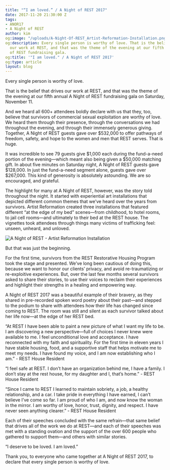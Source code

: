 ```yaml
---
title: "“I am loved.” / A Night of REST 2017"
date: 2017-11-20 21:30:00 Z
tags:
- ANOR17
- A Night of REST
author: kim
og:image: "/uploads/A-Night-Of-REST_Artist-Reformation-Installation.png"
og:description: Every single person is worthy of love. That is the belief that drives
  our work at REST, and that was the theme of the evening at our fifth annual A Night
  of REST fundraising gala.
og:title: '"I am loved." / A Night of REST 2017'
og:type: article
layout: blog
---
```


Every single person is worthy of love. 

That is the belief that drives our work at REST, and that was the theme of the evening at our fifth annual A Night of REST fundraising gala on Saturday, November 11.

And we heard all 600+ attendees boldly declare with us that they, too, believe that survivors of commercial sexual exploitation are worthy of love. We heard them through their presence, through the conversations we had throughout the evening, and through their immensely generous giving. Together, A Night of REST guests gave over $532,000 to offer pathways of freedom, safety, and hope to the women and men that REST serves. That is huge.

It was incredible to see 79 guests give $1,000 each during the fund-a-need portion of the evening—which meant also being given a $50,000 matching gift. In about five minutes on Saturday night, A Night of REST guests gave $128,000. In just the fund-a-need segment alone, guests gave over $267,000. This kind of generosity is absolutely astounding. We are so encouraged, and grateful. 

The highlight for many at A Night of REST, however, was the story told throughout the night. It started with experiential art installations that depicted different common themes that we’ve heard over the years from survivors. Artist Reformation created three installations that featured different “at the edge of my bed” scenes—from childhood, to hotel rooms, to jail cell rooms—and ultimately to their bed at the REST house. The vignettes took attendees through things many victims of trafficking feel: unseen, unheard, and unloved.

![A Night of REST - Artist Reformation Installation](/uploads/A-Night-Of-REST_Artist-Reformation-Installation.png)

But that was just the beginning.

For the first time, survivors from the REST Restorative Housing Program took the stage and presented. We’ve long been cautious of doing this, because we want to honor our clients’ privacy, and avoid re-traumatizing or re-exploitive experiences. But, over the last few months several survivors asked to share their stories, to use their voices to reclaim their experiences and highlight their strengths in a healing and empowering way.  

A Night of REST 2017 was a beautiful example of their bravery, as they shared in pre-recorded spoken word poetry about their past—and stepped to the podium to share with attendees how their life has changed since coming to REST. The room was still and silent as each survivor talked about her life now—at the edge of her REST bed.

“At REST I have been able to paint a new picture of what I want my life to be. I am discovering a new perspective—full of choices I never knew were available to me. I feel unconditional love and acceptance. I have reconnected with my faith and spirituality. For the first time in eleven years I have stable housing, food, and a supportive staff that helps motivate me to meet my needs. I have found my voice, and I am now establishing who I am.” - REST House Resident

“I feel safe at REST. I don’t have an organization behind me, I have a family. I don’t stay at the rest house, for my daughter and I, that’s home.”  - REST House Resident

“Since I came to REST I learned to maintain sobriety, a job, a healthy relationship, and a car. I take pride in everything I have earned, I can’t believe I’ve come so far. I am proud of who I am, and now know the woman in the mirror. I am worthy of love, honor, trust, dignity, and respect. I have never seen anything clearer.” - REST House Resident

Each of their speeches concluded with the same refrain—that same belief that drives all of the work we do at REST—and each of their speeches was met with a standing ovation and the support of the over 600 people who gathered to support them—and others with similar stories. 

“I deserve to be loved. I am loved.”

Thank you, to everyone who came together at A Night of REST 2017, to declare that every single person is worthy of love. 